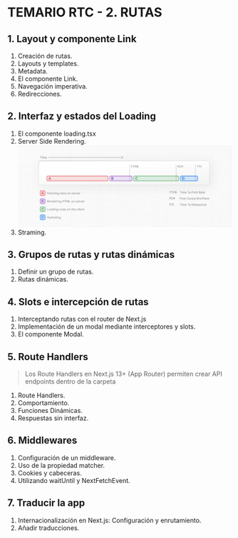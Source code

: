 

# TEMARIO RTC - 2. RUTAS

## 1. Layout y componente Link
1. Creación de rutas.
2. Layouts y templates.
3. Metadata.
4. El componente Link.
5. Navegación imperativa.
6. Redirecciones.


## 2. Interfaz y estados del Loading
1. El componente loading.tsx
2. Server Side Rendering. ![SSR](image.png)
3. Straming.


## 3. Grupos de rutas y rutas dinámicas
1. Definir un grupo de rutas.
2. Rutas dinámicas.

## 4. Slots e intercepción de rutas
1. Interceptando rutas con el router de Next.js
2. Implementación de un modal mediante interceptores y slots.
3. El componente Modal.

## 5. Route Handlers
> Los Route Handlers en Next.js 13+ (App Router) permiten crear API endpoints dentro de la carpeta
1. Route Handlers.
2. Comportamiento.
3. Funciones Dinámicas.
4. Respuestas sin interfaz.


## 6. Middlewares
1. Configuración de un middleware.
2. Uso de la propiedad matcher.
3. Cookies y cabeceras.
4. Utilizando waitUntil y NextFetchEvent.

## 7. Traducir la app
1. Internacionalización en Next.js: Configuración y enrutamiento.
2. Añadir traducciones.